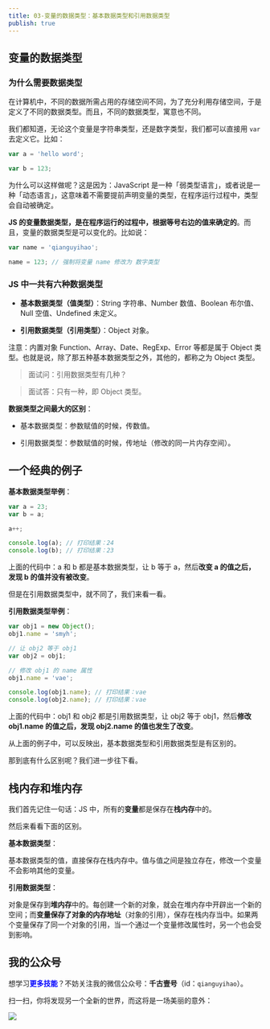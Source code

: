 ```yaml
---
title: 03-变量的数据类型：基本数据类型和引用数据类型
publish: true
---
```


<ArticleTopAd></ArticleTopAd>

## 变量的数据类型

### 为什么需要数据类型

在计算机中，不同的数据所需占用的存储空间不同，为了充分利用存储空间，于是定义了不同的数据类型。而且，不同的数据类型，寓意也不同。

我们都知道，无论这个变量是字符串类型，还是数字类型，我们都可以直接用 `var` 去定义它。比如：

```javascript
var a = 'hello word';

var b = 123;
```

为什么可以这样做呢？这是因为：JavaScript 是一种「弱类型语言」，或者说是一种「动态语言」，这意味着不需要提前声明变量的类型，在程序运行过程中，类型会自动被确定。

**JS 的变量数据类型，是在程序运行的过程中，根据等号右边的值来确定的**。而且，变量的数据类型是可以变化的。比如说：

```javascript
var name = 'qianguyihao';

name = 123; // 强制将变量 name 修改为 数字类型
```

### JS 中一共有六种数据类型

-   **基本数据类型（值类型）**：String 字符串、Number 数值、Boolean 布尔值、Null 空值、Undefined 未定义。

-   **引用数据类型（引用类型）**：Object 对象。

注意：内置对象 Function、Array、Date、RegExp、Error 等都是属于 Object 类型。也就是说，除了那五种基本数据类型之外，其他的，都称之为 Object 类型。

> 面试问：引用数据类型有几种？

> 面试答：只有一种，即 Object 类型。

**数据类型之间最大的区别**：

-   基本数据类型：参数赋值的时候，传数值。

-   引用数据类型：参数赋值的时候，传地址（修改的同一片内存空间）。

## 一个经典的例子

**基本数据类型举例**：

```javascript
var a = 23;
var b = a;

a++;

console.log(a); // 打印结果：24
console.log(b); // 打印结果：23
```

上面的代码中：a 和 b 都是基本数据类型，让 b 等于 a，然后**改变 a 的值之后，发现 b 的值并没有被改变**。

但是在引用数据类型中，就不同了，我们来看一看。

**引用数据类型举例**：

```javascript
var obj1 = new Object();
obj1.name = 'smyh';

// 让 obj2 等于 obj1
var obj2 = obj1;

// 修改 obj1 的 name 属性
obj1.name = 'vae';

console.log(obj1.name); // 打印结果：vae
console.log(obj2.name); // 打印结果：vae
```

上面的代码中：obj1 和 obj2 都是引用数据类型，让 obj2 等于 obj1，然后**修改 obj1.name 的值之后，发现 obj2.name 的值也发生了改变**。

从上面的例子中，可以反映出，基本数据类型和引用数据类型是有区别的。

那到底有什么区别呢？我们进一步往下看。

## 栈内存和堆内存

我们首先记住一句话：JS 中，所有的**变量**都是保存在**栈内存**中的。

然后来看看下面的区别。

**基本数据类型**：

基本数据类型的值，直接保存在栈内存中。值与值之间是独立存在，修改一个变量不会影响其他的变量。

**引用数据类型**：

对象是保存到**堆内存**中的。每创建一个新的对象，就会在堆内存中开辟出一个新的空间；而**变量保存了对象的内存地址**（对象的引用），保存在栈内存当中。如果两个变量保存了同一个对象的引用，当一个通过一个变量修改属性时，另一个也会受到影响。

## 我的公众号

想学习<font color=#0000ff>**更多技能**</font>？不妨关注我的微信公众号：**千古壹号**（id：`qianguyihao`）。

扫一扫，你将发现另一个全新的世界，而这将是一场美丽的意外：

![](http://img.smyhvae.com/2016040102.jpg)
